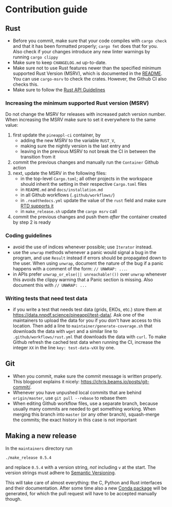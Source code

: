 # Contribution guide

## Rust

- Before you commit, make sure that your code compiles with `cargo check` and
  that it has been formatted properly; `cargo fmt` does that for you. Also
  check if your changes introduce any new linter warnings by running `cargo
  clippy`
- Make sure to keep `CHANGELOG.md` up-to-date.
- Make sure not to use Rust features newer than the specified minimum supported
  Rust Version (MSRV), which is documented in the [README](README.md). You can
  use `cargo-msrv` to check the crates. However, the Github CI also checks this.
- Make sure to follow the [Rust API
  Guidelines](https://rust-lang.github.io/api-guidelines/checklist.html)

### Increasing the minimum supported Rust version (MSRV)

Do not change the MSRV for releases with increased patch version number. When
increasing the MSRV make sure to set it everywhere to the same value:

1. first update the `pineappl-ci` container, by
   - adding the new MSRV to the variable `RUST_V`,
   - making sure the nightly version is the last entry and
   - leaving in the previous MSRV to not break the CI in between the transition
     from it
2. commit the previous changes and manually run the `Container` Github action
3. next, update the MSRV in the following files:
   - in the top-level `Cargo.toml`; all other projects in the workspace should
     inherit the setting in their respective `Cargo.toml` files
   - in `README.md` and `docs/installation.md`
   - in all Github workflows (`.github/workflows/`)
   - in `.readthedocs.yml` update the value of the `rust` field and make sure
     [RTD supports it](https://docs.readthedocs.io/en/stable/config-file/v2.html#build-tools-rust)
   - in `make_release.sh` update the `cargo msrv` call
4. commit the previous changes and push them *after* the container created by
   step 2 is ready

### Coding guidelines

- avoid the use of indices whenever possible; use `Iterator` instead.
- use the `unwrap` methods whenever a panic would signal a bug in the program,
  and use `Result` instead if errors should be propagated down to the user.
  When using `unwrap`, document the nature of the bug if a panic happens with a
  comment of the form: `// UNWRAP: ...`.
- in APIs prefer `unwrap_or_else(|| unreachable!())` over `unwrap` whenever
  this avoids the clippy warning that a Panic section is missing. Also document
  this with `// UNWRAP: ...`

### Writing tests that need test data

- if you write a test that needs test data (grids, EKOs, etc.) store them at
  <https://data.nnpdf.science/pineappl/test-data/>. Ask one of the maintainers
  to upload the data for you if you don't have access to this location. Then
  add a line to `maintainer/generate-coverage.sh` that downloads the data with
  `wget` and a similar line to `.github/workflows/rust.yml` that downloads the
  data with `curl`. To make Github refresh the cached test data when running
  the CI, increase the integer `XX` in the line `key: test-data-vXX` by one.

## Git

- When you commit, make sure the commit message is written properly. This
  blogpost explains it nicely: <https://chris.beams.io/posts/git-commit/>.
- Whenever you have unpushed local commits that are behind `origin/master`, use
  `git pull --rebase` to rebase them
- When editing Github workflow files, use a separate branch, because usually
  many commits are needed to get something working. When merging this branch
  into `master` (or any other branch), squash-merge the commits; the exact
  history in this case is not important

## Making a new release

In the `maintainers` directory run

    ./make_release 0.5.4

and replace `0.5.4` with a version string, *not* including `v` at the start.
The version strings must adhere to [Semantic
Versioning](https://semver.org/spec/v2.0.0.html).

This will take care of almost everything: the C, Python and Rust interfaces and
their documentation. After some time also a new [Conda
package](https://github.com/conda-forge/pineappl-feedstock) will be generated,
for which the pull request will have to be accepted manually though.

